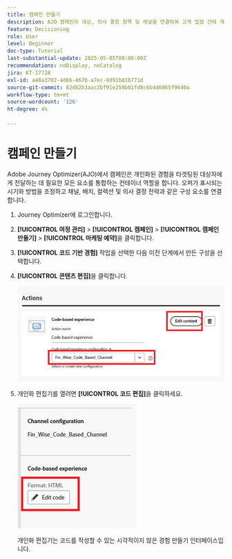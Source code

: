 ```yaml
---
title: 캠페인 만들기
description: AJO 캠페인이 대상, 의사 결정 정책 및 채널을 연결하여 고객 접점 간에 개인화된 오퍼를 적시에 전달하는 방법을 알아봅니다.
feature: Decisioning
role: User
level: Beginner
doc-type: Tutorial
last-substantial-update: 2025-05-05T00:00:00Z
recommendations: noDisplay, noCatalog
jira: KT-17728
exl-id: a48a3702-4d66-467b-a7ec-9d91b81b771d
source-git-commit: 82d82b3aac2bf91e259b01fd8c6b4d6065f9640a
workflow-type: tm+mt
source-wordcount: '126'
ht-degree: 4%

---
```


# 캠페인 만들기

Adobe Journey Optimizer(AJO)에서 캠페인은 개인화된 경험을 타겟팅된 대상자에게 전달하는 데 필요한 모든 요소를 통합하는 컨테이너 역할을 합니다. 오퍼가 표시되는 시기와 방법을 조정하고 채널, 배치, 컬렉션 및 의사 결정 전략과 같은 구성 요소를 연결합니다.

1. Journey Optimizer에 로그인합니다.
1. **[!UICONTROL 여정 관리]** > **[!UICONTROL 캠페인]** > **[!UICONTROL 캠페인 만들기]** > **[!UICONTROL 마케팅 예약]**&#x200B;을 클릭합니다.
1. **[!UICONTROL 코드 기반 경험]** 작업을 선택한 다음 이전 단계에서 만든 구성을 선택합니다.
1. **[!UICONTROL 콘텐츠 편집]**&#x200B;을 클릭합니다.

   ![create-campaign](assets/create-campaign.png)

1. 개인화 편집기를 열려면 **[!UICONTROL 코드 편집]**&#x200B;을 클릭하세요.

   ![edit-cbe_html](assets/edit_code_based_exp_html.png)

   개인화 편집기는 코드를 작성할 수 있는 시각적이지 않은 경험 만들기 인터페이스입니다.
